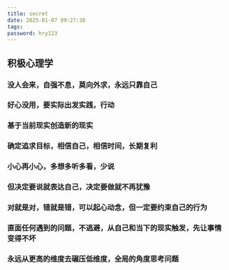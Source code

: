 ```yaml
---
title: secret
date: 2025-01-07 09:27:38
tags:
password: hry123
---
```


## 积极心理学

### 没人会来，自强不息，莫向外求，永远只靠自己



### 好心没用，要实际出发实践，行动

### 基于当前现实创造新的现实

### 确定追求目标，相信自己，相信时间，长期复利



### 小心再小心，多想多听多看，少说

### 但决定要说就表达自己，决定要做就不再犹豫



### 对就是对，错就是错，可以起心动念，但一定要约束自己的行为




### 直面任何遇到的问题，不逃避，从自己和当下的现实触发，先让事情变得不坏



### 永远从更高的维度去碾压低维度，全局的角度思考问题



